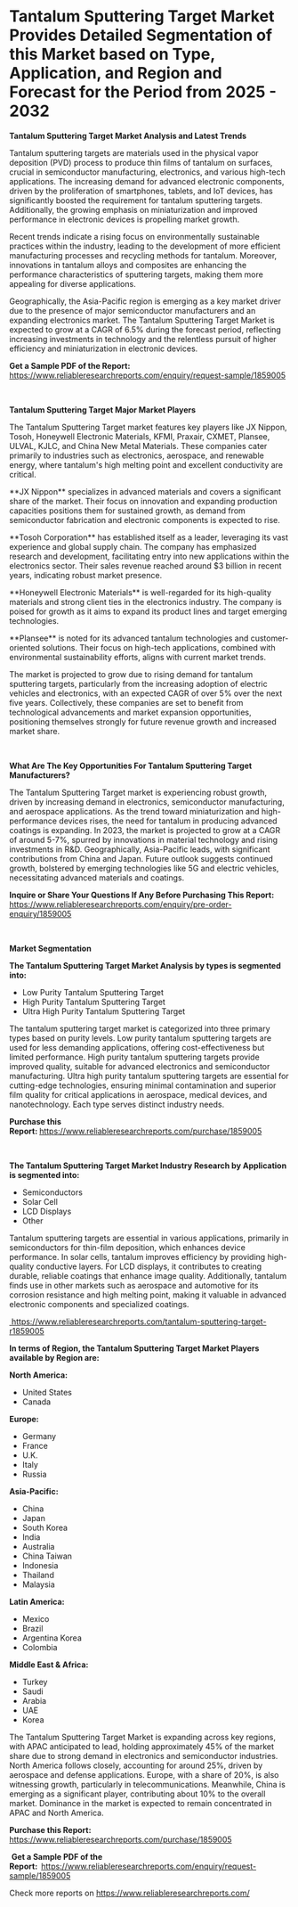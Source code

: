<p><h1>Tantalum Sputtering Target Market Provides Detailed Segmentation of this Market based on Type, Application, and Region and Forecast for the Period from 2025 - 2032</h1></p><p><strong>Tantalum Sputtering Target Market Analysis and Latest Trends</strong></p>
<p><p>Tantalum sputtering targets are materials used in the physical vapor deposition (PVD) process to produce thin films of tantalum on surfaces, crucial in semiconductor manufacturing, electronics, and various high-tech applications. The increasing demand for advanced electronic components, driven by the proliferation of smartphones, tablets, and IoT devices, has significantly boosted the requirement for tantalum sputtering targets. Additionally, the growing emphasis on miniaturization and improved performance in electronic devices is propelling market growth.</p><p>Recent trends indicate a rising focus on environmentally sustainable practices within the industry, leading to the development of more efficient manufacturing processes and recycling methods for tantalum. Moreover, innovations in tantalum alloys and composites are enhancing the performance characteristics of sputtering targets, making them more appealing for diverse applications.</p><p>Geographically, the Asia-Pacific region is emerging as a key market driver due to the presence of major semiconductor manufacturers and an expanding electronics market. The Tantalum Sputtering Target Market is expected to grow at a CAGR of 6.5% during the forecast period, reflecting increasing investments in technology and the relentless pursuit of higher efficiency and miniaturization in electronic devices.</p></p>
<p><strong>Get a Sample PDF of the Report:&nbsp;</strong> <a href="https://www.reliableresearchreports.com/enquiry/request-sample/1859005?utm_campaign=3573&utm_medium=2&utm_source=Github&utm_content=ia&utm_term=01042025&utm_id=tantalum-sputtering-target">https://www.reliableresearchreports.com/enquiry/request-sample/1859005</a></p>
<p>&nbsp;</p>
<p><strong>Tantalum Sputtering Target Major Market Players</strong></p>
<p><p>The Tantalum Sputtering Target market features key players like JX Nippon, Tosoh, Honeywell Electronic Materials, KFMI, Praxair, CXMET, Plansee, ULVAL, KJLC, and China New Metal Materials. These companies cater primarily to industries such as electronics, aerospace, and renewable energy, where tantalum's high melting point and excellent conductivity are critical.</p><p>**JX Nippon** specializes in advanced materials and covers a significant share of the market. Their focus on innovation and expanding production capacities positions them for sustained growth, as demand from semiconductor fabrication and electronic components is expected to rise.</p><p>**Tosoh Corporation** has established itself as a leader, leveraging its vast experience and global supply chain. The company has emphasized research and development, facilitating entry into new applications within the electronics sector. Their sales revenue reached around $3 billion in recent years, indicating robust market presence.</p><p>**Honeywell Electronic Materials** is well-regarded for its high-quality materials and strong client ties in the electronics industry. The company is poised for growth as it aims to expand its product lines and target emerging technologies.</p><p>**Plansee** is noted for its advanced tantalum technologies and customer-oriented solutions. Their focus on high-tech applications, combined with environmental sustainability efforts, aligns with current market trends.</p><p>The market is projected to grow due to rising demand for tantalum sputtering targets, particularly from the increasing adoption of electric vehicles and electronics, with an expected CAGR of over 5% over the next five years. Collectively, these companies are set to benefit from technological advancements and market expansion opportunities, positioning themselves strongly for future revenue growth and increased market share.</p></p>
<p>&nbsp;</p>
<p><strong>What Are The Key Opportunities For Tantalum Sputtering Target Manufacturers?</strong></p>
<p><p>The Tantalum Sputtering Target market is experiencing robust growth, driven by increasing demand in electronics, semiconductor manufacturing, and aerospace applications. As the trend toward miniaturization and high-performance devices rises, the need for tantalum in producing advanced coatings is expanding. In 2023, the market is projected to grow at a CAGR of around 5-7%, spurred by innovations in material technology and rising investments in R&D. Geographically, Asia-Pacific leads, with significant contributions from China and Japan. Future outlook suggests continued growth, bolstered by emerging technologies like 5G and electric vehicles, necessitating advanced materials and coatings.</p></p>
<p><strong>Inquire or Share Your Questions If Any Before Purchasing This Report:</strong> <a href="https://www.reliableresearchreports.com/enquiry/pre-order-enquiry/1859005?utm_campaign=3573&utm_medium=2&utm_source=Github&utm_content=ia&utm_term=01042025&utm_id=tantalum-sputtering-target">https://www.reliableresearchreports.com/enquiry/pre-order-enquiry/1859005</a></p>
<p>&nbsp;</p>
<p><strong>Market Segmentation</strong></p>
<p><strong>The Tantalum Sputtering Target Market Analysis by types is segmented into:</strong></p>
<p><ul><li>Low Purity Tantalum Sputtering Target</li><li>High Purity Tantalum Sputtering Target</li><li>Ultra High Purity Tantalum Sputtering Target</li></ul></p>
<p><p>The tantalum sputtering target market is categorized into three primary types based on purity levels. Low purity tantalum sputtering targets are used for less demanding applications, offering cost-effectiveness but limited performance. High purity tantalum sputtering targets provide improved quality, suitable for advanced electronics and semiconductor manufacturing. Ultra high purity tantalum sputtering targets are essential for cutting-edge technologies, ensuring minimal contamination and superior film quality for critical applications in aerospace, medical devices, and nanotechnology. Each type serves distinct industry needs.</p></p>
<p><strong>Purchase this Report:&nbsp;</strong><a href="https://www.reliableresearchreports.com/purchase/1859005?utm_campaign=3573&utm_medium=2&utm_source=Github&utm_content=ia&utm_term=01042025&utm_id=tantalum-sputtering-target">https://www.reliableresearchreports.com/purchase/1859005</a></p>
<p>&nbsp;</p>
<p><strong>The Tantalum Sputtering Target Market Industry Research by Application is segmented into:</strong></p>
<p><ul><li>Semiconductors</li><li>Solar Cell</li><li>LCD Displays</li><li>Other</li></ul></p>
<p><p>Tantalum sputtering targets are essential in various applications, primarily in semiconductors for thin-film deposition, which enhances device performance. In solar cells, tantalum improves efficiency by providing high-quality conductive layers. For LCD displays, it contributes to creating durable, reliable coatings that enhance image quality. Additionally, tantalum finds use in other markets such as aerospace and automotive for its corrosion resistance and high melting point, making it valuable in advanced electronic components and specialized coatings.</p></p>
<p><a href="https://www.reliableresearchreports.com/tantalum-sputtering-target-r1859005?utm_campaign=3573&utm_medium=2&utm_source=Github&utm_content=ia&utm_term=01042025&utm_id=tantalum-sputtering-target">&nbsp;https://www.reliableresearchreports.com/tantalum-sputtering-target-r1859005</a></p>
<p><strong>In terms of Region, the Tantalum Sputtering Target Market Players available by Region are:</strong></p>
<p>
    <p> <strong> North America: </strong>
        <ul>
            <li>United States</li>
            <li>Canada</li>
        </ul>
        </p> 
    <p> <strong> Europe: </strong>
        <ul>
            <li>Germany</li>
            <li>France</li>
            <li>U.K.</li>
            <li>Italy</li>
            <li>Russia</li>
        </ul>
        </p> 
    <p> <strong> Asia-Pacific: </strong>
        <ul>
            <li>China</li>
            <li>Japan</li>
            <li>South Korea</li>
            <li>India</li>
            <li>Australia</li>
            <li>China Taiwan</li>
            <li>Indonesia</li>
            <li>Thailand</li>
            <li>Malaysia</li>
        </ul>
        </p> 
    <p> <strong> Latin America: </strong>
        <ul>
            <li>Mexico</li>
            <li>Brazil</li>
            <li>Argentina Korea</li>
            <li>Colombia</li>
        </ul>
        </p> 
    <p> <strong> Middle East & Africa: </strong>
        <ul>
            <li>Turkey</li>
            <li>Saudi</li>
            <li>Arabia</li>
            <li>UAE</li>
            <li>Korea</li>
        </ul>
    </p>
    </p>
<p><p>The Tantalum Sputtering Target Market is expanding across key regions, with APAC anticipated to lead, holding approximately 45% of the market share due to strong demand in electronics and semiconductor industries. North America follows closely, accounting for around 25%, driven by aerospace and defense applications. Europe, with a share of 20%, is also witnessing growth, particularly in telecommunications. Meanwhile, China is emerging as a significant player, contributing about 10% to the overall market. Dominance in the market is expected to remain concentrated in APAC and North America.</p></p>
<p><strong>Purchase this Report: </strong><a href="https://www.reliableresearchreports.com/purchase/1859005?utm_campaign=3573&utm_medium=2&utm_source=Github&utm_content=ia&utm_term=01042025&utm_id=tantalum-sputtering-target">https://www.reliableresearchreports.com/purchase/1859005</a></p>
<p>&nbsp;<strong>Get a Sample PDF of the Report:&nbsp;&nbsp;</strong><a href="https://www.reliableresearchreports.com/enquiry/request-sample/1859005?utm_campaign=3573&utm_medium=2&utm_source=Github&utm_content=ia&utm_term=01042025&utm_id=tantalum-sputtering-target">https://www.reliableresearchreports.com/enquiry/request-sample/1859005</a></p>
<p><strong></strong></p>
<p>Check more reports on <a href="https://www.reliableresearchreports.com/?utm_campaign=3573&utm_medium=2&utm_source=Github&utm_content=ia&utm_term=01042025&utm_id=tantalum-sputtering-target">https://www.reliableresearchreports.com/</a></p>
